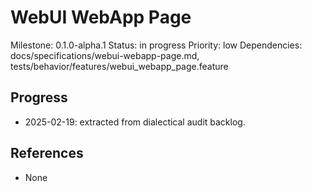 # WebUI WebApp Page
Milestone: 0.1.0-alpha.1
Status: in progress
Priority: low
Dependencies: docs/specifications/webui-webapp-page.md, tests/behavior/features/webui_webapp_page.feature

## Progress
- 2025-02-19: extracted from dialectical audit backlog.

## References
- None
